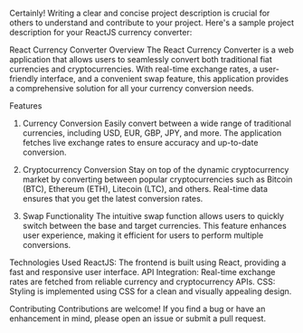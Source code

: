 
Certainly! Writing a clear and concise project description is crucial for others to understand and contribute to your project. Here's a sample project description for your ReactJS currency converter:

React Currency Converter
Overview
The React Currency Converter is a web application that allows users to seamlessly convert both traditional fiat currencies and cryptocurrencies. With real-time exchange rates, a user-friendly interface, and a convenient swap feature, this application provides a comprehensive solution for all your currency conversion needs.

Features
1. Currency Conversion
Easily convert between a wide range of traditional currencies, including USD, EUR, GBP, JPY, and more. The application fetches live exchange rates to ensure accuracy and up-to-date conversion.

2. Cryptocurrency Conversion
Stay on top of the dynamic cryptocurrency market by converting between popular cryptocurrencies such as Bitcoin (BTC), Ethereum (ETH), Litecoin (LTC), and others. Real-time data ensures that you get the latest conversion rates.

3. Swap Functionality
The intuitive swap function allows users to quickly switch between the base and target currencies. This feature enhances user experience, making it efficient for users to perform multiple conversions.

Technologies Used
ReactJS: The frontend is built using React, providing a fast and responsive user interface.
API Integration: Real-time exchange rates are fetched from reliable currency and cryptocurrency APIs.
CSS: Styling is implemented using CSS for a clean and visually appealing design.

Contributing
Contributions are welcome! If you find a bug or have an enhancement in mind, please open an issue or submit a pull request.

